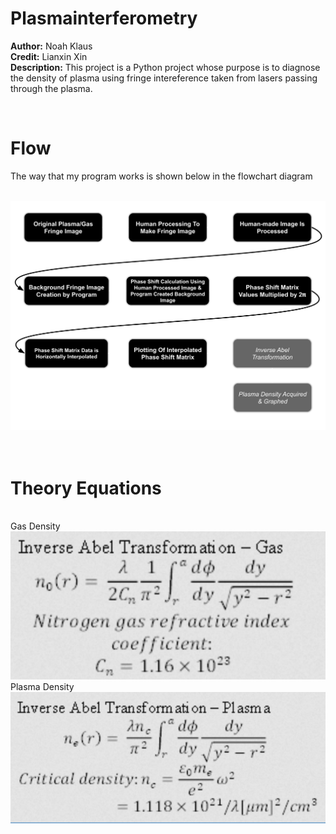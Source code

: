 # Plasmainterferometry
__Author:__ Noah Klaus
</br>
__Credit:__ Lianxin Xin
</br> 
__Description:__ This project is a Python project whose purpose is to diagnose the density of plasma using fringe intereference taken from lasers passing through the plasma.

</br>

# Flow
The way that my program works is shown below in the flowchart diagram

</br>

<img src="PlasmainterferometryReadMeImage.svg" alt="Diagram Image">

</br>
</br>
</br>

# Theory Equations
</br>
Gas Density
<img src="gasDensity.png" alt="Gas Density Equation">
</br>
Plasma Density
<img src="plasmaDensity.png" alt="Plasma Density Equation">
</br>
